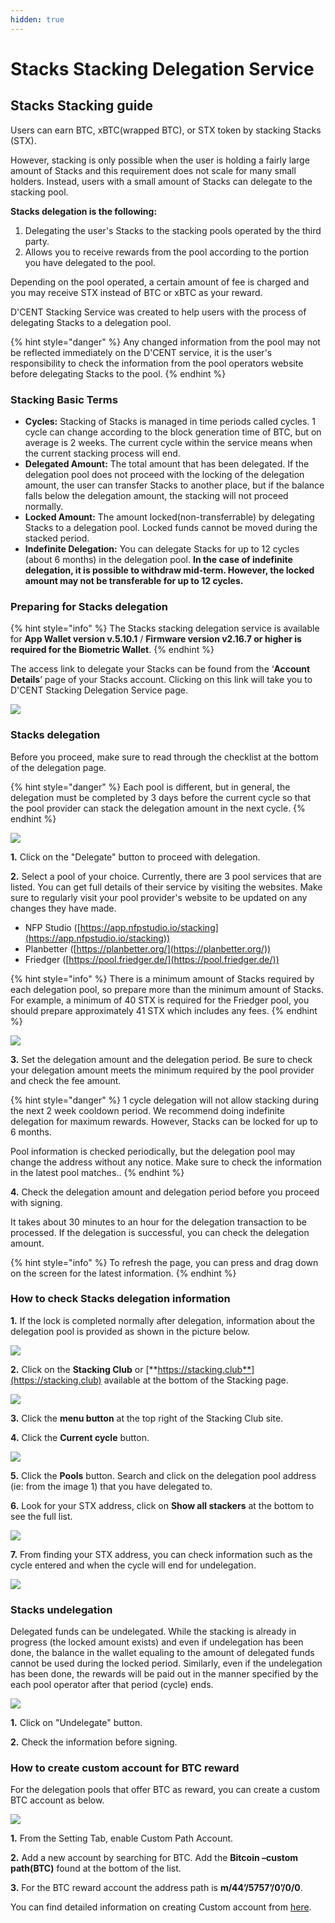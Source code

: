 ```yaml
---
hidden: true
---
```


# Stacks Stacking Delegation Service

## Stacks Stacking guide

Users can earn BTC, xBTC(wrapped BTC), or STX token by stacking Stacks (STX).

However, stacking is only possible when the user is holding a fairly large amount of Stacks and this requirement does not scale for many small holders. Instead, users with a small amount of Stacks can delegate to the stacking pool.

**Stacks delegation is the following:**

1. Delegating the user's Stacks to the stacking pools operated by the third party.
2. Allows you to receive rewards from the pool according to the portion you have delegated to the pool.

Depending on the pool operated, a certain amount of fee is charged and you may receive STX instead of BTC or xBTC as your reward.

D'CENT Stacking Service was created to help users with the process of delegating Stacks to a delegation pool.

{% hint style="danger" %}
Any changed information from the pool may not be reflected immediately on the D'CENT service, it is the user's responsibility to check the information from the pool operators website before delegating Stacks to the pool.
{% endhint %}

### Stacking Basic Terms

* **Cycles:** Stacking of Stacks is managed in time periods called cycles. 1 cycle can change according to the block generation time of BTC, but on average is 2 weeks. The current cycle within the service means when the current stacking process will end.
* **Delegated Amount:** The total amount that has been delegated. If the delegation pool does not proceed with the locking of the delegation amount, the user can transfer Stacks to another place, but if the balance falls below the delegation amount, the stacking will not proceed normally.
* **Locked Amount:** The amount locked(non-transferrable) by delegating Stacks to a delegation pool. Locked funds cannot be moved during the stacked period.
* **Indefinite Delegation:** You can delegate Stacks for up to 12 cycles (about 6 months) in the delegation pool. **In the case of indefinite delegation, it is possible to withdraw mid-term. However, the locked amount may not be transferable for up to 12 cycles.**

### Preparing for Stacks delegation

{% hint style="info" %}
The Stacks stacking delegation service is available for **App Wallet version v.5.10.1** / **Firmware version v2.16.7 or higher is required for the Biometric Wallet**.
{% endhint %}

The access link to delegate your Stacks can be found from the ‘**Account Details**’ page of your Stacks account. Clicking on this link will take you to D'CENT Stacking Delegation Service page.

![](../.gitbook/assets/STXEN01.png)

### Stacks delegation

Before you proceed, make sure to read through the checklist at the bottom of the delegation page.

{% hint style="danger" %}
Each pool is different, but in general, the delegation must be completed by 3 days before the current cycle so that the pool provider can stack the delegation amount in the next cycle.
{% endhint %}

![](../.gitbook/assets/STXEN08.png)

**1.** Click on the "Delegate" button to proceed with delegation.

**2.** Select a pool of your choice. Currently, there are 3 pool services that are listed. You can get full details of their service by visiting the websites. Make sure to regularly visit your pool provider's website to be updated on any changes they have made.

* NFP Studio ([https://app.nfpstudio.io/stacking](https://app.nfpstudio.io/stacking))
* Planbetter ([https://planbetter.org/](https://planbetter.org/))
* Friedger ([https://pool.friedger.de/](https://pool.friedger.de/))

{% hint style="info" %}
There is a minimum amount of Stacks required by each delegation pool, so prepare more than the minimum amount of Stacks. For example, a minimum of 40 STX is required for the Friedger pool, you should prepare approximately 41 STX which includes any fees.
{% endhint %}

![](../.gitbook/assets/STXEN04.png)

**3.** Set the delegation amount and the delegation period. Be sure to check your delegation amount meets the minimum required by the pool provider and check the fee amount.

{% hint style="danger" %}
1 cycle delegation will not allow stacking during the next 2 week cooldown period. We recommend doing indefinite delegation for maximum rewards. However, Stacks can be locked for up to 6 months.

Pool information is checked periodically, but the delegation pool may change the address without any notice. Make sure to check the information in the latest pool matches..
{% endhint %}

**4.** Check the delegation amount and delegation period before you proceed with signing.

It takes about 30 minutes to an hour for the delegation transaction to be processed. If the delegation is successful, you can check the delegation amount.

{% hint style="info" %}
To refresh the page, you can press and drag down on the screen for the latest information.
{% endhint %}

### How to check Stacks delegation information

**1.** If the lock is completed normally after delegation, information about the delegation pool is provided as shown in the picture below.

![](../.gitbook/assets/영1.png)

**2.** Click on the **Stacking Club** or [**https://stacking.club**](https://stacking.club) available at the bottom of the Stacking page.

![](../.gitbook/assets/영2.png)

**3.** Click the **menu button** at the top right of the Stacking Club site.

**4.** Click the **Current cycle** button.

![](../.gitbook/assets/34.png)

**5.** Click the **Pools** button. Search and click on the delegation pool address (ie: from the image 1) that you have delegated to.

**6.** Look for your STX address, click on **Show all stackers** at the bottom to see the full list.

![](../.gitbook/assets/56.png)

**7.** From finding your STX address, you can check information such as the cycle entered and when the cycle will end for undelegation.

![](<../.gitbook/assets/7 (6).png>)

### Stacks undelegation

Delegated funds can be undelegated. While the stacking is already in progress (the locked amount exists) and even if undelegation has been done, the balance in the wallet equaling to the amount of delegated funds cannot be used during the locked period. Similarly, even if the undelegation has been done, the rewards will be paid out in the manner specified by the each pool operator after that period (cycle) ends.

![](../.gitbook/assets/STXEN05.png)

**1.** Click on "Undelegate" button.

**2.** Check the information before signing.

### **How to create custom account for BTC reward**

For the delegation pools that offer BTC as reward, you can create a custom BTC account as below.

![](../.gitbook/assets/STXEN06.png)

**1.** From the Setting Tab, enable Custom Path Account.

**2.** Add a new account by searching for BTC. Add the **Bitcoin –custom path(BTC)** found at the bottom of the list.

**3.** For the BTC reward account the address path is **m/44’/5757’/0’/0/0**.

You can find detailed information on creating Custom account from [here](https://userguide.dcentwallet.com/mobile-app/create-account/how-to-add-a-custom-path-btc-account).
